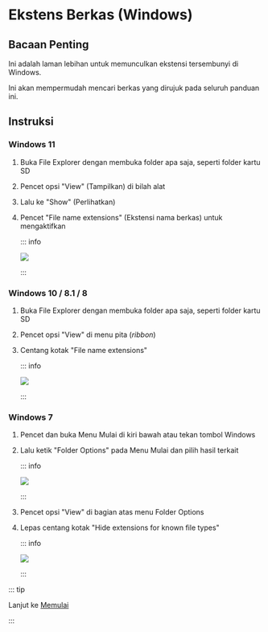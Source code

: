 # Ekstens Berkas (Windows)

## Bacaan Penting

Ini adalah laman lebihan untuk memunculkan ekstensi tersembunyi di Windows.

Ini akan mempermudah mencari berkas yang dirujuk pada seluruh panduan ini.

## Instruksi

### Windows 11

1. Buka File Explorer dengan membuka folder apa saja, seperti folder kartu SD
2. Pencet opsi "View" (Tampilkan) di bilah alat
3. Lalu ke "Show" (Perlihatkan)
4. Pencet "File name extensions" (Ekstensi nama berkas) untuk mengaktifkan

    ::: info

    ![](/images/screenshots/windows-11-file-extensions.png)

    :::

### Windows 10 / 8.1 / 8

1. Buka File Explorer dengan membuka folder apa saja, seperti folder kartu SD
2. Pencet opsi "View" di menu pita (_ribbon_)
3. Centang kotak "File name extensions"

    ::: info

    ![](/images/screenshots/windows-10-file-extensions.png)

    :::

### Windows 7

1. Pencet dan buka Menu Mulai di kiri bawah atau tekan tombol Windows

2. Lalu ketik "Folder Options" pada Menu Mulai dan pilih hasil terkait

    ::: info

    ![](/images/screenshots/windows-7-folder-options-start-menu.png)

    :::

3. Pencet opsi "View" di bagian atas menu Folder Options

4. Lepas centang kotak "Hide extensions for known file types"

    ::: info

    ![](/images/screenshots/windows-7-folder-options.png)

    :::

::: tip

Lanjut ke [Memulai](get-started)

:::

